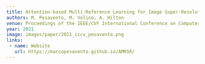 ```yaml
---
title: Attention-based Multi-Reference Learning for Image Super-Resolution
authors: M. Pesavento, M. Volino, A. Hilton
venue: Proceedings of the IEEE/CVF International Conference on Computer Vision (ICCV)
year: 2021
image: images/paper/2021_iccv_pesavento.png
links:
 - name: Website
   url: https://marcopesavento.github.io/AMRSR/
---
```


